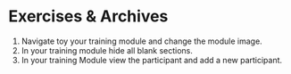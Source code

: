 # Exercises & Archives

1. Navigate toy your training module and change the module image.
2. In your training module hide all blank sections.
3. In your training Module view the participant and add a new participant.
